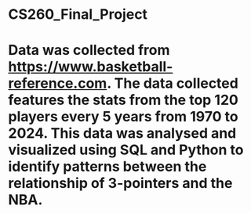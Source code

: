 # CS260_Final_Project

# Data was collected from https://www.basketball-reference.com. The data collected features the stats from the top 120 players every 5 years from 1970 to 2024. This data was analysed and visualized using SQL and Python to identify patterns between the relationship of 3-pointers and the NBA.
